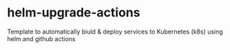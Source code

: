# helm-upgrade-actions
Template to automatically biuld &amp; deploy services to Kubernetes (k8s) using helm and github actions
